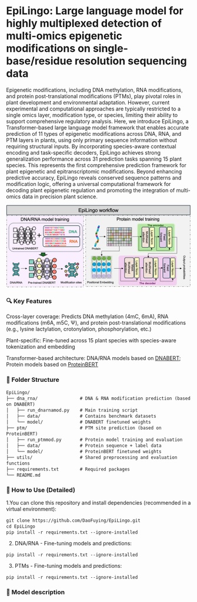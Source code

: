 # EpiLingo: Large language model for highly multiplexed detection of multi-omics epigenetic modifications on single-base/residue resolution sequencing data
Epigenetic modifications, including DNA methylation, RNA modifications, and protein post-translational modifications (PTMs), play pivotal roles in plant development and environmental adaptation. However, current experimental and computational approaches are typically restricted to a single omics layer, modification type, or species, limiting their ability to support comprehensive regulatory analysis. Here, we introduce EpiLingo, a Transformer-based large language model framework that enables accurate prediction of 11 types of epigenetic modifications across DNA, RNA, and PTM layers in plants, using only primary sequence information without requiring structural inputs. By incorporating species-aware contextual encoding and task-specific decoders, EpiLingo achieves strong generalization performance across 31 prediction tasks spanning 15 plant species. This represents the first comprehensive prediction framework for plant epigenetic and epitranscriptomic modifications. Beyond enhancing predictive accuracy, EpiLingo reveals conserved sequence patterns and modification logic, offering a universal computational framework for decoding plant epigenetic regulation and promoting the integration of multi-omics data in precision plant science. 

![image](workflow.png)
### 🔍 Key Features
Cross-layer coverage: Predicts DNA methylation (4mC, 6mA), RNA modifications (m6A, m5C, Ψ), and protein post-translational modifications (e.g., lysine lactylation, crotonylation, phosphorylation, etc.)

Plant-specific: Fine-tuned across 15 plant species with species-aware tokenization and embedding

Transformer-based architecture: DNA/RNA models based on [DNABERT](https://github.com/jerryji1993/DNABERT); Protein models based on [ProteinBERT](https://github.com/nadavbra/protein_bert)

### 📁 Folder Structure
```
EpiLingo/
├── dna_rna/                # DNA & RNA modification prediction (based on DNABERT)
│   ├── run_dnarnamod.py    # Main training script
│   ├── data/               # Contains benchmark datasets
│   └── model/              # DNABERT finetuned weights
├── ptm/                    # PTM site prediction (based on ProteinBERT)
│   ├── run_ptmmod.py       # Protein model training and evaluation
│   ├── data/               # Protein sequence + label data
│   └── model/              # ProteinBERT finetuned weights
├── utils/                  # Shared preprocessing and evaluation functions
├── requirements.txt        # Required packages
└── README.md
```
### 🚀 How to Use (Detailed)
1.You can clone this repository and install dependencies (recommended in a virtual environment):
```
git clone https://github.com/DaoFuying/EpiLingo.git
cd EpiLingo
pip install -r requirements.txt --ignore-installed
```

2. DNA/RNA - Fine-tuning models and predictions:
```
pip install -r requirements.txt --ignore-installed
```
3. PTMs - Fine-tuning models and predictions:
```
pip install -r requirements.txt --ignore-installed
```

### 🧠 Model description
